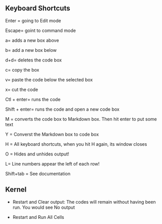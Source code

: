## Keyboard Shortcuts

Enter = going to Edit mode

Escape= goint to command mode

a= adds a new box above

b= add a new box below

d+d= deletes the code box

c= copy the box

v= paste the code below the selected box

x= cut the code

Ctl + enter= runs the code

Shift + enter= runs the code and open a new code box

M = converts the code box to Markdown box. Then hit enter to put some text

Y = Converst the Markdown box to code box

H = All keyboard shortcuts, when you hit H again, its window closes

O = Hides and unhides output!

L= Line numbers appear the left of each row!

Shift+tab = See documentation


## Kernel
- Restart and Clear output: The codes will remain without having been run. You would see No output

- Restart and Run All Cells